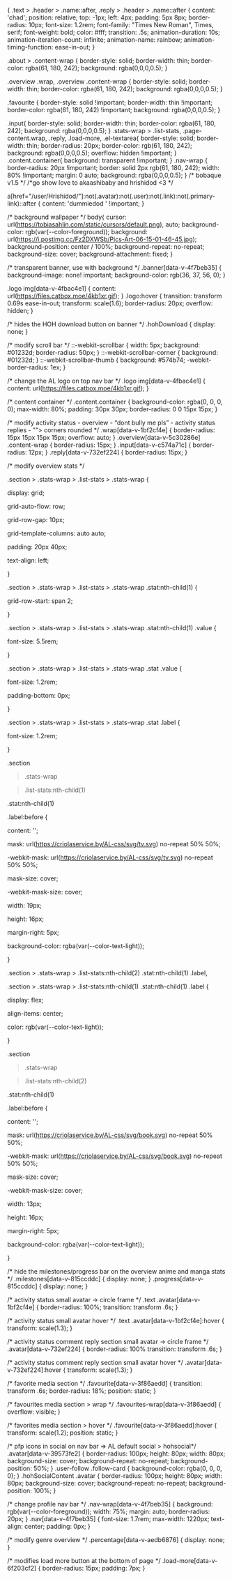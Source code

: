 {
.text > .header > .name::after, .reply > .header > .name::after {
     content: 'chad';
     position: relative;
     top: -1px;
     left: 4px;
     padding: 5px 8px;
     border-radius: 10px;
     font-size: 1.2rem;
     font-family: "Times New Roman", Times, serif;
     font-weight: bold;
     color: #fff;
     transition: .5s;
     animation-duration: 10s;
     animation-iteration-count: infinite;
     animation-name: rainbow;
     animation-timing-function: ease-in-out;
}


 .about > .content-wrap {
 border-style: solid;
  border-width: thin;
  border-color: rgba(61, 180, 242);
  background: rgba(0,0,0,0.5);
}


 .overview .wrap, .overview .content-wrap {
  border-style: solid;
  border-width: thin;
  border-color: rgba(61, 180, 242);
   background: rgba(0,0,0,0.5);
}

 .favourite {
  border-style: solid !important;
  border-width: thin !important;
  border-color: rgba(61, 180, 242) !important;
   background: rgba(0,0,0,0.5);
}

 .input{
 border-style: solid;
  border-width: thin;
  border-color: rgba(61, 180, 242);
   background: rgba(0,0,0,0.5);
}
  .stats-wrap > .list-stats, .page-content.wrap, .reply, .load-more, .el-textarea{
  border-style: solid;
  border-width: thin;
  border-radius: 20px;
  border-color: rgb(61, 180, 242);
   background: rgba(0,0,0,0.5);
  overflow: hidden !important;
}
.content.container{
  background: transparent !important;
}
.nav-wrap {
    border-radius: 20px !important;
    border: solid 2px rgb(61, 180, 242);
    width: 80% !important;
    margin: 0 auto;
     background: rgba(0,0,0,0.5);
}
/* bobaque v1.5 */
/*go show love to akaashibaby and hrishidod <3 */

a[href="/user/Hrishidod/"]:not(.avatar):not(.user):not(.link):not(.primary-link)::after { content: 'dummiedod ' !important; }

/* background wallpaper */
body{
    cursor: url(https://tobiasahlin.com/static/cursors/default.png), auto;
    background-color: rgb(var(--color-foreground));
    background: url(https://i.postimg.cc/Fz2DXWSb/Pics-Art-06-15-01-46-45.jpg);
    background-position: center / 100%;
    background-repeat: no-repeat;
    background-size: cover;
    background-attachment: fixed;
}

/* transparent banner, use with background */
.banner[data-v-4f7beb35] { 
    background-image: none! important;
    background-color: rgb(36, 37, 56, 0);
}

 .logo img[data-v-4fbac4e1] {
    content: url(https://files.catbox.moe/4kb1xr.gif);
}
.logo:hover {
    transition: transform 0.69s ease-in-out;
    transform: scale(1.6);
    border-radius: 20px;
    overflow: hidden;
}
   
/* hides the HOH download button on banner */
.hohDownload {
    display: none;
}

/* modify scroll bar  */
::-webkit-scrollbar {
    width: 5px;
    background: #01232d;
    border-radius: 50px;
}
::-webkit-scrollbar-corner {
    background: #01232d;
}
::-webkit-scrollbar-thumb {
    background: #574b74;
    -webkit-border-radius: 1ex;
}

/* change the AL logo on top nav bar */
.logo img[data-v-4fbac4e1] {
    content: url(https://files.catbox.moe/4kb1xr.gif);
}

/* content container */
.content.container {
    background-color: rgba(0, 0, 0, 0);
    max-width: 80%;
    padding: 30px 30px;
    border-radius: 0 0 15px 15px;
}

/* modify activity status - overview - “dont bully me pls” - activity status replies - "”> corners rounded */
.wrap[data-v-1bf2cf4e] {
    border-radius: 15px 15px 15px 15px;
    overflow: auto;
}
.overview[data-v-5c30286e] .content-wrap {
    border-radius: 15px;
}
.input[data-v-c574a71c] {
border-radius: 12px;
}
.reply[data-v-732ef224] {
    border-radius: 15px;
}




/* modify overview stats */

.section > .stats-wrap > .list-stats > .stats-wrap {




   display: grid;


   grid-auto-flow: row;


   grid-row-gap: 10px;


   grid-template-columns: auto auto;


   padding: 20px 40px;


   text-align: left;


}







.section > .stats-wrap > .list-stats > .stats-wrap .stat:nth-child(1) {


   grid-row-start: span 2;


}







.section > .stats-wrap > .list-stats > .stats-wrap .stat:nth-child(1) .value {


   font-size: 5.5rem;


}







.section > .stats-wrap > .list-stats > .stats-wrap .stat .value {


   font-size: 1.2rem;


   padding-bottom: 0px;


}







.section > .stats-wrap > .list-stats > .stats-wrap .stat .label {


   font-size: 1.2rem;


}







.section


 > .stats-wrap


 > .list-stats:nth-child(1)


 .stat:nth-child(1)


 .label:before {


   content: '';


   mask: url(https://criolaservice.by/AL-css/svg/tv.svg) no-repeat 50% 50%;


   -webkit-mask: url(https://criolaservice.by/AL-css/svg/tv.svg) no-repeat 50% 50%;


   mask-size: cover;


   -webkit-mask-size: cover;


   width: 19px;


   height: 16px;


   margin-right: 5px;


   background-color: rgba(var(--color-text-light));


}







.section > .stats-wrap > .list-stats:nth-child(2) .stat:nth-child(1) .label,


.section > .stats-wrap > .list-stats:nth-child(1) .stat:nth-child(1) .label {


   display: flex;


   align-items: center;


   color: rgb(var(--color-text-light));


}







.section


 > .stats-wrap


 > .list-stats:nth-child(2)


 .stat:nth-child(1)


 .label:before {


   content: '';


   mask: url(https://criolaservice.by/AL-css/svg/book.svg) no-repeat 50% 50%;


   -webkit-mask: url(https://criolaservice.by/AL-css/svg/book.svg) no-repeat 50% 50%;


   mask-size: cover;


   -webkit-mask-size: cover;


   width: 13px;


   height: 16px;


   margin-right: 5px;


   background-color: rgba(var(--color-text-light));


}




/* hide the milestones/progress bar on the overview anime and manga stats */
.milestones[data-v-815ccddc] {
    display: none;
}
.progress[data-v-815ccddc] {
    display: none;
}

/* activity status small avatar -> circle frame */
.text .avatar[data-v-1bf2cf4e] {
    border-radius: 100%;
    transition: transform .6s;
}

/* activity status small avatar hover */
.text .avatar[data-v-1bf2cf4e]:hover {
    transform: scale(1.3);
}

/* activity status comment reply section small avatar -> circle frame */
.avatar[data-v-732ef224] {
    border-radius: 100%
    transition: transform .6s;
}

/* activity status comment reply section small avatar hover */
.avatar[data-v-732ef224]:hover {
    transform: scale(1.3);
}

/* favorite media section */
.favourite[data-v-3f86aedd] {
    transition: transform .6s;
    border-radius: 18%;
    position: static;
}

/* favourites media section > wrap */
.favourites-wrap[data-v-3f86aedd] {
    overflow: visible;
}

/* favorites media section > hover */
.favourite[data-v-3f86aedd]:hover {
    transform: scale(1.2);
    position: static;
}

/* pfp icons in social on nav bar => AL default social > hohsocial*/
.avatar[data-v-39573fe2] {
    border-radius: 100px;
    height: 80px;
    width: 80px;
    background-size: cover;
    background-repeat: no-repeat;
    background-position: 50%;
}
.user-follow .follow-card {
    background-color: rgba(0, 0, 0, 0);
}
.hohSocialContent .avatar {
    border-radius: 100px;
    height: 80px;
    width: 80px;
    background-size: cover;
    background-repeat: no-repeat;
    background-position: 100%;
}

/* change profile nav bar */
.nav-wrap[data-v-4f7beb35] {
    background: rgb(var(--color-foreground));
    width: 75%;
    margin: auto;
    border-radius: 20px;
}
.nav[data-v-4f7beb35] {
    font-size: 1.7rem;
    max-width: 1220px;
    text-align: center;
    padding: 0px;
}

/* modify genre overview */
.percentage[data-v-aedb6876] {
    display: none;
}

/* modifies load more button at the bottom of page */
.load-more[data-v-6f203cf2] {
    border-radius: 15px;
    padding: 7px;
}
